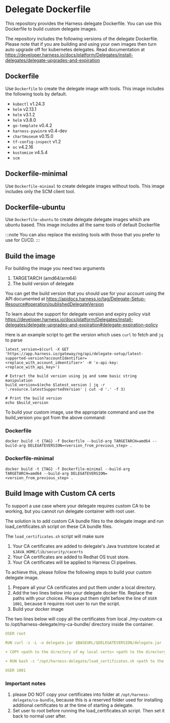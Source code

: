 
# Delegate Dockerfile

This repository provides the Harness delegate Dockerfile. You can use this Dockerfile to build custom delegate images.

The repository includes the following versions of the delegate Dockerfile. Please note that if you are building and using your own images then turn auto upgrade off for kubernetes delegates. Read documentation at https://developer.harness.io/docs/platform/Delegates/install-delegates/delegate-upgrades-and-expiration

## Dockerfile

Use `Dockerfile` to create the delegate image with tools. This image includes the following tools by default.

  - `kubectl` v1.24.3
  - `helm` v2.13.1 
  - `helm` v3.1.2
  - `helm` v3.8.0 
  - `go-template` v0.4.2 
  - `harness-pywinrm` v0.4-dev 
  - `chartmuseum` v0.15.0 
  - `tf-config-inspect` v1.2
  - `oc` v4.2.16
  - `kustomize` v4.5.4
  - `scm`

## Dockerfile-minimal

Use `Dockerfile-minimal` to create delegate images without tools. This image includes only the SCM client tool.

## Dockerfile-ubuntu

Use `Dockerfile-ubuntu` to create delegate delegate images which are ubuntu based. This image includes all the same tools of default Dockerfile

:::note
You can also replace the existing tools with those that you prefer to use for CI/CD.
:::

## Build the image
For building the image you need two arguments
1. TARGETARCH (amd64/arm64) 
2. The build version of delegate 

You can get the build version that you should use for your account using the API documented at https://apidocs.harness.io/tag/Delegate-Setup-Resource#operation/publishedDelegateVersion

To learn about the support for delegate version and expiry policy visit https://developer.harness.io/docs/platform/Delegates/install-delegates/delegate-upgrades-and-expiration#delegate-expiration-policy

Here is an example script to get the version which uses `curl` to fetch and `jq` to parse 

```
latest_version=$(curl -X GET 'https://app.harness.io/gateway/ng/api/delegate-setup/latest-supported-version?accountIdentifier=<replace_with_account_ideentifier>' -H 'x-api-key: <replace_with_api_key>')

# Extract the build version using jq and some basic string manipulation
build_version=$(echo $latest_version | jq -r '.resource.latestSupportedVersion' | cut -d '.' -f 3)

# Print the build version
echo $build_version
```
To build your custom image, use the appropriate command and use the build_version you got from the above command:

### Dockerfile

```
docker build -t {TAG} -f Dockerfile --build-arg TARGETARCH=amd64 --build-arg DELEGATEVERSION=<version_from_previous_step> .
```

### Dockerfile-minimal

```
docker build -t {TAG} -f Dockerfile-minimal --build-arg TARGETARCH=amd64 --build-arg DELEGATEVERSION=<version_from_previous_step> .
```
## Build Image with Custom CA certs
To support a use case where your delegate requires custom CA to be working, but you cannot run delegate container with root user.

The solution is to add custom CA bundle files to the delegate image and run load_certificates.sh script on these CA bundle files.

The `load_certificates.sh` script will make sure
1. Your CA certificates are added to delegate's Java truststore located at `$JAVA_HOME/lib/security/cacerts`
2. Your CA certificates are added to Redhat OS trust store.
3. Your CA certificates will be applied to Harness CI pipelines.

To achieve this, please follow the following steps to build your custom delegate image.
1. Prepare all your CA certificates and put them under a local directory.
2. Add the two lines below into your delegate docker file. Replace the paths with your choices. Please put them right before the line of `USER 1001`, because it requires root user to run the script.
3. Build your docker image

The two lines below will copy all the certificates from local ./my-custom-ca to /opt/harness-delegate/my-ca-bundle/ directory inside the container.

```yaml
USER root
  
RUN curl -s -L -o delegate.jar $BASEURL/$DELEGATEVERSION/delegate.jar

+ COPY <path to the directory of my local certs> <path to the directory of certs inside the container>

+ RUN bash -c "/opt/harness-delegate/load_certificates.sh <path to the directory of certs inside the container>"

USER 1001
```
### Important notes
1. please DO NOT copy your certificates into folder at `/opt/harness-delegate/ca-bundle`, because this is a reserved folder used for installing additional certificates to at the time of starting a delegate.
2. Set user to root before running the load_certificates.sh script. Then set it back to normal user after.
